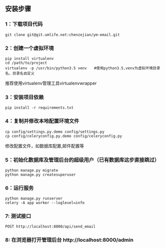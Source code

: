 ## 安装步骤


### 1：下载项目代码

```git 
git clone git@git.umlife.net:chenzejian/ym-email.git
```

### 2：创建一个虚拟环境

```virtualenv
pip install virtualenv
cd /path/to/project
virtualenv -p /usr/bin/python3.5 venv　　#使用python3.5,venv为虚拟环境目录名，目录名自定义
```
推荐使用virtualenv管理工具virtualenvwrapper

### 3：安装项目依赖

```pip
pip install -r requirements.txt
```


### 4：复制并修改本地配置环境文件

```config
cp config/settings.py.demo config/settings.py
cp config/celeryconfig.py.demo config/celeryconfig.py
```
修改配置文件，如数据库配置,邮件配置等

### 5：初始化数据库及管理后台的超级用户（已有数据库这步直接跳过）

```shell
python manage.py migrate
python manage.py createsuperuser
```

### 6：运行服务

```shell
python manage.py runserver
celery -A app worker --loglevel=info
```

### 7: 测试接口

```api
POST http://localhost:8000/api/send_email
```

### 8: 在浏览器打开管理后台 http://localhost:8000/admin



